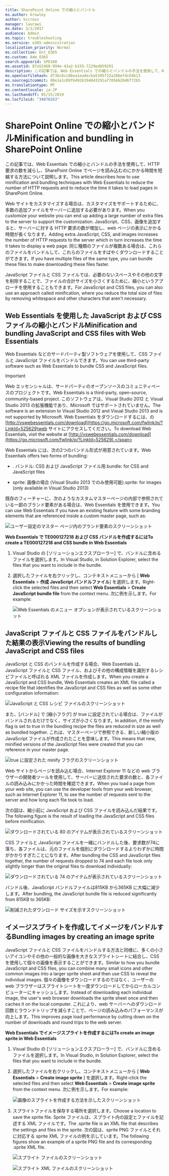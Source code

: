 ```yaml
---
title: SharePoint Online での縮小とバンドル
ms.author: krowley
author: kccross
manager: laurawi
ms.date: 3/1/2017
audience: Admin
ms.topic: troubleshooting
ms.service: o365-administration
localization_priority: Normal
ms.collection: Ent_O365
ms.custom: Adm_O365
search.appverid: SPO160
ms.assetid: 87a52468-994e-43a2-b155-7229ed659291
description: この記事では、Web Essentials での縮小とバンドルの手法を使用して、HTTP 要求の数を減らし、SharePoint Online でページを読み込むのにかかる時間を短縮する方法について説明します。
ms.openlocfilehash: d73bc6cc86ea1ea4ecba5395f22a20befdc64b13
ms.sourcegitcommit: 08e1e1c09f64926394043291a77856620d6f72b5
ms.translationtype: MT
ms.contentlocale: ja-JP
ms.lasthandoff: 05/15/2019
ms.locfileid: "34070263"
---
```

# <a name="minification-and-bundling-in-sharepoint-online"></a><span data-ttu-id="b1e67-103">SharePoint Online での縮小とバンドル</span><span class="sxs-lookup"><span data-stu-id="b1e67-103">Minification and bundling in SharePoint Online</span></span>

<span data-ttu-id="b1e67-104">この記事では、Web Essentials での縮小とバンドルの手法を使用して、HTTP 要求の数を減らし、SharePoint Online でページを読み込むのにかかる時間を短縮する方法について説明します。</span><span class="sxs-lookup"><span data-stu-id="b1e67-104">This article describes how to use minification and bundling techniques with Web Essentials to reduce the number of HTTP requests and to reduce the time it takes to load pages in SharePoint Online.</span></span>
  
<span data-ttu-id="b1e67-105">Web サイトをカスタマイズする場合は、カスタマイズをサポートするために、多数の追加ファイルをサーバーに追加する必要があります。</span><span class="sxs-lookup"><span data-stu-id="b1e67-105">When you customize your website you can end up adding a large number of extra files to the server to support the customization.</span></span> <span data-ttu-id="b1e67-106">JavaScript、CSS、画像を追加すると、サーバーに対する HTTP 要求の数が増加し、web ページの表示にかかる時間が長くなります。</span><span class="sxs-lookup"><span data-stu-id="b1e67-106">Adding extra JavaScript, CSS, and images increases the number of HTTP requests to the server which in turn increases the time it takes to display a web page.</span></span> <span data-ttu-id="b1e67-107">同じ種類のファイルが複数ある場合は、これらのファイルをバンドルして、これらのファイルをすばやくダウンロードすることができます。</span><span class="sxs-lookup"><span data-stu-id="b1e67-107">If you have multiple files of the same type, you can bundle these files to make downloading these files faster.</span></span>
  
<span data-ttu-id="b1e67-108">JavaScript ファイルと CSS ファイルでは、必要のないスペースやその他の文字を削除することで、ファイルの合計サイズを小さくするために、縮小というアプローチを使用することもできます。</span><span class="sxs-lookup"><span data-stu-id="b1e67-108">For JavaScript and CSS files, you can also use an approach called minification, where you reduce the total size of files by removing whitespace and other characters that aren't necessary.</span></span>
  
## <a name="minification-and-bundling-javascript-and-css-files-with-web-essentials"></a><span data-ttu-id="b1e67-109">Web Essentials を使用した JavaScript および CSS ファイルの縮小とバンドル</span><span class="sxs-lookup"><span data-stu-id="b1e67-109">Minification and bundling JavaScript and CSS files with Web Essentials</span></span>

<span data-ttu-id="b1e67-110">Web Essentials などのサードパーティ製ソフトウェアを使用して、CSS ファイルと JavaScript ファイルをバンドルできます。</span><span class="sxs-lookup"><span data-stu-id="b1e67-110">You can use third-party software such as Web Essentials to bundle CSS and JavaScript files.</span></span>
  
> [!IMPORTANT]
> <span data-ttu-id="b1e67-111">Web エッセンシャルは、サードパーティのオープンソースのコミュニティベースのプロジェクトです。</span><span class="sxs-lookup"><span data-stu-id="b1e67-111">Web Essentials is a third-party, open-source, community-based project.</span></span> <span data-ttu-id="b1e67-112">このソフトウェアは、Visual Studio 2012 と Visual Studio 2013 の拡張機能であり、Microsoft ではサポートされていません。</span><span class="sxs-lookup"><span data-stu-id="b1e67-112">The software is an extension to Visual Studio 2012 and Visual Studio 2013 and is not supported by Microsoft.</span></span> <span data-ttu-id="b1e67-113">Web Essentials をダウンロードするには、の[http://vswebessentials.com/download](https://go.microsoft.com/fwlink/p/?LinkId=525629)web サイトにアクセスしてください。</span><span class="sxs-lookup"><span data-stu-id="b1e67-113">To download Web Essentials, visit the website at [http://vswebessentials.com/download](https://go.microsoft.com/fwlink/p/?LinkId=525629).</span></span> 
  
<span data-ttu-id="b1e67-114">Web Essentials には、次の2つのバンドル形式が用意されています。</span><span class="sxs-lookup"><span data-stu-id="b1e67-114">Web Essentials offers two forms of bundling:</span></span>
  
- <span data-ttu-id="b1e67-115">. バンドル: CSS および JavaScript ファイル用</span><span class="sxs-lookup"><span data-stu-id="b1e67-115">.bundle: for CSS and JavaScript files</span></span>
    
- <span data-ttu-id="b1e67-116">sprite: 画像の場合 (Visual Studio 2013 でのみ使用可能)</span><span class="sxs-lookup"><span data-stu-id="b1e67-116">.sprite: for images (only available in Visual Studio 2013)</span></span>
    
<span data-ttu-id="b1e67-117">既存のフィーチャーに、次のようなカスタムマスターページの内部で参照されている一部のブランド要素がある場合は、Web Essentials を使用できます。</span><span class="sxs-lookup"><span data-stu-id="b1e67-117">You can use Web Essentials if you have an existing feature with some branding elements that are referenced inside a custom master page, such as:</span></span>
  
![ユーザー設定のマスター ページ内のブランド要素のスクリーンショット](media/3a6eba36-973d-482b-8556-a9394b8ba19f.png)
  
 <span data-ttu-id="b1e67-119">**Web Essentials で TE000127218 および CSS バンドルを作成するには**</span><span class="sxs-lookup"><span data-stu-id="b1e67-119">**To create a TE000127218 and CSS bundle in Web Essentials**</span></span>
  
1. <span data-ttu-id="b1e67-120">Visual Studio の [ソリューションエクスプローラー] で、バンドルに含めるファイルを選択します。</span><span class="sxs-lookup"><span data-stu-id="b1e67-120">In Visual Studio, in Solution Explorer, select the files that you want to include in the bundle.</span></span>
    
2. <span data-ttu-id="b1e67-121">選択したファイルを右クリックし、コンテキストメニューから [ **Web Essentials** \> **作成 JavaScript バンドルファイル**] を選択します。</span><span class="sxs-lookup"><span data-stu-id="b1e67-121">Right-click the selected files and then select **Web Essentials** \> **Create JavaScript bundle file** from the context menu.</span></span> <span data-ttu-id="b1e67-122">次に例を示します。</span><span class="sxs-lookup"><span data-stu-id="b1e67-122">For example:</span></span> 
    
    ![Web Essentials のメニュー オプションが表示されているスクリーンショット](media/41aac84c-4538-4f78-b454-46e651f868a3.png)
  
## <a name="viewing-the-results-of-bundling-javascript-and-css-files"></a><span data-ttu-id="b1e67-124">JavaScript ファイルと CSS ファイルをバンドルした結果の表示</span><span class="sxs-lookup"><span data-stu-id="b1e67-124">Viewing the results of bundling JavaScript and CSS files</span></span>

<span data-ttu-id="b1e67-125">JavaScript と CSS のバンドルを作成する場合、Web Essentials は、JavaScript ファイルと CSS ファイル、およびその他の構成情報を識別するレシピファイルと呼ばれる XML ファイルを作成します。</span><span class="sxs-lookup"><span data-stu-id="b1e67-125">When you create a JavaScript and CSS bundle, Web Essentials creates an XML file called a recipe file that identifies the JavaScript and CSS files as well as some other configuration information:</span></span> 
  
![JavaScript と CSS レシピ ファイルのスクリーンショット](media/7ba891f8-52d8-467b-a0f6-b062dd1137a4.png)
  
<span data-ttu-id="b1e67-127">また、[バンドル] で [縮小フラグ] が true に設定されている場合は、ファイルがバンドルされるだけでなく、サイズが小さくなります。</span><span class="sxs-lookup"><span data-stu-id="b1e67-127">In addition, if the minify flag is set to true in the bundling recipe the files are reduced in size as well as bundled together.</span></span> <span data-ttu-id="b1e67-128">これは、マスターページで参照できる、新しい縮小版の JavaScript ファイルが作成されたことを意味します。</span><span class="sxs-lookup"><span data-stu-id="b1e67-128">This means that new, minified versions of the JavaScript files were created that you can reference in your master page.</span></span>
  
![true に設定された minify フラグのスクリーンショット](media/50523af2-6412-4117-ac3d-5bd26f6d562e.png)
  
<span data-ttu-id="b1e67-130">Web サイトからページを読み込む場合、Internet Explorer 11 などの web ブラウザーの開発者ツールを使用して、サーバーに送信された要求の数と、各ファイルの読み込みにかかった時間を確認できます。</span><span class="sxs-lookup"><span data-stu-id="b1e67-130">When you load a page from your web site, you can use the developer tools from your web browser, such as Internet Explorer 11, to see the number of requests sent to the server and how long each file took to load.</span></span>
  
<span data-ttu-id="b1e67-131">次の図は、縮小前に JavaScript および CSS ファイルを読み込んだ結果です。</span><span class="sxs-lookup"><span data-stu-id="b1e67-131">The following figure is the result of loading the JavaScript and CSS files before minification.</span></span>
  
![ダウンロードされている 80 のアイテムが表示されているスクリーンショット](media/e2df3912-1923-46e6-8cf2-3015a31554e1.png)
  
<span data-ttu-id="b1e67-133">CSS ファイルと JavaScript ファイルを一緒にバンドルした後、要求数が74に落ち、各ファイルは、元のファイルを個別にダウンロードするよりわずかに時間がかかりすぎたことになります。</span><span class="sxs-lookup"><span data-stu-id="b1e67-133">After bundling the CSS and JavaScript files together, the number of requests dropped to 74 and each file took only slightly longer than the original files to download individually:</span></span>
  
![ダウンロードされている 74 のアイテムが表示されているスクリーンショット](media/686c4387-70e8-4a74-9d45-059f33a91184.png)
  
<span data-ttu-id="b1e67-135">バンドル後、JavaScript バンドルファイルは815KB から365KB に大幅に減少します。</span><span class="sxs-lookup"><span data-stu-id="b1e67-135">After bundling, the JavaScript bundle file is reduced significantly from 815KB to 365KB:</span></span>
  
![削減されたダウンロード サイズを示すスクリーンショット](media/5e7dbd98-faff-4f68-b320-108fb252e395.png)
  
## <a name="bundling-images-by-creating-an-image-sprite"></a><span data-ttu-id="b1e67-137">イメージスプライトを作成してイメージをバンドルする</span><span class="sxs-lookup"><span data-stu-id="b1e67-137">Bundling images by creating an image sprite</span></span>

<span data-ttu-id="b1e67-138">JavaScript ファイルと CSS ファイルをバンドルする方法と同様に、多くの小さいアイコンやその他の一般的な画像を大きなスプライトシートに結合し、CSS を使用して個々の画像を表示することができます。</span><span class="sxs-lookup"><span data-stu-id="b1e67-138">Similar to how you bundle JavaScript and CSS files, you can combine many small icons and other common images into a larger sprite sheet and then use CSS to reveal the individual images.</span></span> <span data-ttu-id="b1e67-139">個々の画像をダウンロードするのではなく、ユーザーの web ブラウザーはスプライトシートを一度ダウンロードしてからローカルコンピューターにキャッシュします。</span><span class="sxs-lookup"><span data-stu-id="b1e67-139">Instead of downloading each individual image, the user's web browser downloads the sprite sheet once and then caches it on the local computer.</span></span> <span data-ttu-id="b1e67-140">これにより、web サーバーへのダウンロード回数とラウンドトリップを減らすことで、ページの読み込みのパフォーマンスが向上します。</span><span class="sxs-lookup"><span data-stu-id="b1e67-140">This improves page load performance by cutting down on the number of downloads and round trips to the web server.</span></span>
  
 <span data-ttu-id="b1e67-141">**Web Essentials でイメージスプライトを作成するには**</span><span class="sxs-lookup"><span data-stu-id="b1e67-141">**To create an image sprite in Web Essentials**</span></span>
  
1. <span data-ttu-id="b1e67-142">Visual Studio の [ソリューションエクスプローラー] で、バンドルに含めるファイルを選択します。</span><span class="sxs-lookup"><span data-stu-id="b1e67-142">In Visual Studio, in Solution Explorer, select the files that you want to include in the bundle.</span></span>
    
2. <span data-ttu-id="b1e67-143">選択したファイルを右クリックし、コンテキストメニューから [ **Web Essentials** \> **Create image sprite** ] を選択します。</span><span class="sxs-lookup"><span data-stu-id="b1e67-143">Right-click the selected files and then select **Web Essentials** \> **Create image sprite** from the context menu.</span></span> <span data-ttu-id="b1e67-144">次に例を示します。</span><span class="sxs-lookup"><span data-stu-id="b1e67-144">For example:</span></span> 
    
    ![画像のスプライトを作成する方法を示したスクリーンショット](media/de0fe741-4ef7-4e3b-bafa-ef9f4822dac6.png)
  
3. <span data-ttu-id="b1e67-146">スプライトファイルを保存する場所を選択します。</span><span class="sxs-lookup"><span data-stu-id="b1e67-146">Choose a location to save the sprite file.</span></span> <span data-ttu-id="b1e67-147">Sprite ファイルは、スプライト内の設定とファイルを記述する XML ファイルです。</span><span class="sxs-lookup"><span data-stu-id="b1e67-147">The .sprite file is an XML file that describes the settings and files in the sprite.</span></span> <span data-ttu-id="b1e67-148">次の図は、sprite PNG ファイルとそれに対応する sprite XML ファイルの例を示しています。</span><span class="sxs-lookup"><span data-stu-id="b1e67-148">The following figures show an example of a sprite PNG file and its corresponding .sprite XML file.</span></span>
    
    ![スプライト ファイルのスクリーンショット](media/0876bb2a-d1b9-4169-8e95-9c290d628d90.png)
  
    ![スプライト XML ファイルのスクリーンショット](media/d1f94776-280d-4d56-abb5-384f145d9989.png)
  

